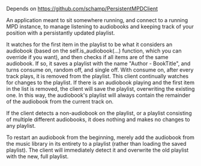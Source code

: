 Depends on https://github.com/schamp/PersistentMPDClient

An application meant to sit somewhere running, 
and connect to a running MPD instance, to manage
listening to audiobooks and keeping track of your position
with a persistantly updated playlist.

It watches for the first item in the playlist to be what it 
considers an audiobook (based on the self.is_audiobook(...)
function, which you can override if you want), and then
checks if all items are of the same audiobook.  If so,
it saves a playlist with the name "Author - BookTitle",
and turns consume on, random off, and single off.
With consume on, after every track plays, it is removed
from the playlist.  This client continually watches for
changes to the playlist.  If there is an audiobook playing
and the first item in the list is removed, the client will
save the playlist, overwriting the existing one.  In this 
way, the audiobook's playlist will always contain the
remainder of the audiobook from the current track on.

If the client detects a non-audiobook on the playlist,
or a playlist consisting of multiple different audiobooks,
it does nothing and makes no changes to any playlist.

To restart an audiobook from the beginning, merely add the 
audiobook from the music library in its entirety to a 
playlist (rather than loading the saved playlist).  The
client will immediately detect it and overwrite the old playlist
with the new, full playlist.
